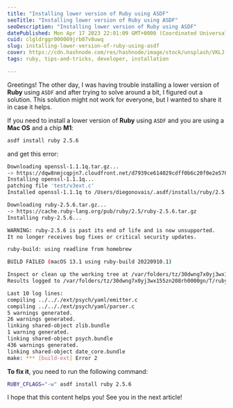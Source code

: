```yaml
---
title: "Installing lower version of Ruby using ASDF"
seoTitle: "Installing lower version of Ruby using ASDF"
seoDescription: "Installing lower version of Ruby using ASDF"
datePublished: Mon Apr 17 2023 22:01:09 GMT+0000 (Coordinated Universal Time)
cuid: clgldrggr000009jrb07v8uwq
slug: installing-lower-version-of-ruby-using-asdf
cover: https://cdn.hashnode.com/res/hashnode/image/stock/unsplash/VKLJ-BJlszE/upload/ff884b51ca7c75ad6f3c83b23b5963e5.jpeg
tags: ruby, tips-and-tricks, developer, installation

---
```


Greetings! The other day, I was having trouble installing a lower version of **Ruby** using `ASDF` and after trying to solve around a bit, I figured out a solution. This solution might not work for everyone, but I wanted to share it in case it helps.  
  
If you need to install a lower version of **Ruby** using `ASDF` and you are using a **Mac OS** and a chip **M1**:

```bash
asdf install ruby 2.5.6
```

and get this error:

```bash
Downloading openssl-1.1.1q.tar.gz...
-> https://dqw8nmjcqpjn7.cloudfront.net/d7939ce614029cdff0b6c20f0e2e5703158a489a72b2507b8bd51bf8c8fd10ca
Installing openssl-1.1.1q...
patching file 'test/v3ext.c'
Installed openssl-1.1.1q to /Users/diegonovais/.asdf/installs/ruby/2.5.6

Downloading ruby-2.5.6.tar.gz...
-> https://cache.ruby-lang.org/pub/ruby/2.5/ruby-2.5.6.tar.gz
Installing ruby-2.5.6...

WARNING: ruby-2.5.6 is past its end of life and is now unsupported.
It no longer receives bug fixes or critical security updates.

ruby-build: using readline from homebrew

BUILD FAILED (macOS 13.1 using ruby-build 20220910.1)

Inspect or clean up the working tree at /var/folders/tz/30dwng7x0yj3wx155zn208rh0000gn/T/ruby-build.20230417122109.83173.Iy6xtk
Results logged to /var/folders/tz/30dwng7x0yj3wx155zn208rh0000gn/T/ruby-build.20230417122109.83173.log

Last 10 log lines:
compiling ../.././ext/psych/yaml/emitter.c
compiling ../.././ext/psych/yaml/parser.c
5 warnings generated.
26 warnings generated.
linking shared-object zlib.bundle
1 warning generated.
linking shared-object psych.bundle
436 warnings generated.
linking shared-object date_core.bundle
make: *** [build-ext] Error 2
```

**To fix it**, you need to run the following command:

```bash
RUBY_CFLAGS="-w" asdf install ruby 2.5.6
```

I hope that this content helps you! See you in the next article!